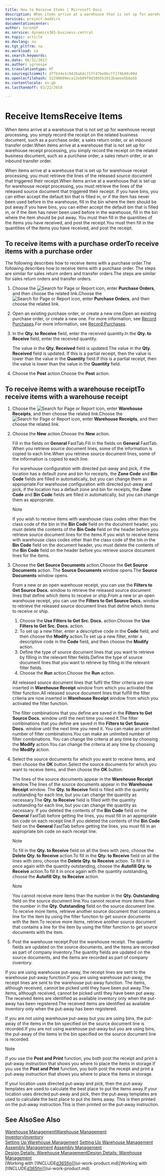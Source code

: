 ```yaml
---
title: How to Receive Items | Microsoft Docs
description: When items arrive at a warehouse that is set up for warehouse receipt processing, you must retrieve the lines of the released source document that triggered their receipt.
services: project-madeira
documentationcenter: 
author: SorenGP
ms.service: dynamics365-business-central
ms.topic: article
ms.devlang: na
ms.tgt_pltfrm: na
ms.workload: na
ms.search.keywords: 
ms.date: 08/31/2017
ms.author: sgroespe
ms.translationtype: HT
ms.sourcegitcommit: d7fb34e1c9428a64c71ff47be8bcff174649c00d
ms.openlocfilehash: 52290609eca12eb09f9d1065b1013baeee5b8a5b
ms.contentlocale: en-gb
ms.lasthandoff: 03/22/2018

---
```

# <a name="receive-items"></a><span data-ttu-id="d4484-103">Receive Items</span><span class="sxs-lookup"><span data-stu-id="d4484-103">Receive Items</span></span>
<span data-ttu-id="d4484-104">When items arrive at a warehouse that is not set up for warehouse receipt processing, you simply record the receipt on the related business document, such as a purchase order, a sales return order, or an inbound transfer order.</span><span class="sxs-lookup"><span data-stu-id="d4484-104">When items arrive at a warehouse that is not set up for warehouse receipt processing, you simply record the receipt on the related business document, such as a purchase order, a sales return order, or an inbound transfer order.</span></span>

<span data-ttu-id="d4484-105">When items arrive at a warehouse that is set up for warehouse receipt processing, you must retrieve the lines of the released source document that triggered their receipt.</span><span class="sxs-lookup"><span data-stu-id="d4484-105">When items arrive at a warehouse that is set up for warehouse receipt processing, you must retrieve the lines of the released source document that triggered their receipt.</span></span> <span data-ttu-id="d4484-106">If you have bins, you can either accept the default bin that is filled in, or if the item has never been used before in the warehouse, fill in the bin where the item should be put away.</span><span class="sxs-lookup"><span data-stu-id="d4484-106">If you have bins, you can either accept the default bin that is filled in, or if the item has never been used before in the warehouse, fill in the bin where the item should be put away.</span></span> <span data-ttu-id="d4484-107">You must then fill in the quantities of the items you have received, and post the receipt.</span><span class="sxs-lookup"><span data-stu-id="d4484-107">You must then fill in the quantities of the items you have received, and post the receipt.</span></span>  

## <a name="to-receive-items-with-a-purchase-order"></a><span data-ttu-id="d4484-108">To receive items with a purchase order</span><span class="sxs-lookup"><span data-stu-id="d4484-108">To receive items with a purchase order</span></span>
<span data-ttu-id="d4484-109">The following describes how to receive items with a purchase order.</span><span class="sxs-lookup"><span data-stu-id="d4484-109">The following describes how to receive items with a purchase order.</span></span> <span data-ttu-id="d4484-110">The steps are similar for sales return orders and transfer orders.</span><span class="sxs-lookup"><span data-stu-id="d4484-110">The steps are similar for sales return orders and transfer orders.</span></span>  
1. <span data-ttu-id="d4484-111">Choose the ![Search for Page or Report](media/ui-search/search_small.png "Search for Page or Report icon") icon, enter **Purchase Orders**, and then choose the related link.</span><span class="sxs-lookup"><span data-stu-id="d4484-111">Choose the ![Search for Page or Report](media/ui-search/search_small.png "Search for Page or Report icon") icon, enter **Purchase Orders**, and then choose the related link.</span></span>
2. <span data-ttu-id="d4484-112">Open an existing purchase order, or create a new one.</span><span class="sxs-lookup"><span data-stu-id="d4484-112">Open an existing purchase order, or create a new one.</span></span> <span data-ttu-id="d4484-113">For more information, see [Record Purchases](purchasing-how-record-purchases.md).</span><span class="sxs-lookup"><span data-stu-id="d4484-113">For more information, see [Record Purchases](purchasing-how-record-purchases.md).</span></span>
3. <span data-ttu-id="d4484-114">In the **Qty. to Receive** field, enter the received quantity.</span><span class="sxs-lookup"><span data-stu-id="d4484-114">In the **Qty. to Receive** field, enter the received quantity.</span></span>

    <span data-ttu-id="d4484-115">The value in the **Qty. Received** field is updated.</span><span class="sxs-lookup"><span data-stu-id="d4484-115">The value in the **Qty. Received** field is updated.</span></span> <span data-ttu-id="d4484-116">If this is a partial receipt, then the value is lower than the value in the **Quantity** field.</span><span class="sxs-lookup"><span data-stu-id="d4484-116">If this is a partial receipt, then the value is lower than the value in the **Quantity** field.</span></span>
4. <span data-ttu-id="d4484-117">Choose the **Post** action.</span><span class="sxs-lookup"><span data-stu-id="d4484-117">Choose the **Post** action.</span></span>

## <a name="to-receive-items-with-a-warehouse-receipt"></a><span data-ttu-id="d4484-118">To receive items with a warehouse receipt</span><span class="sxs-lookup"><span data-stu-id="d4484-118">To receive items with a warehouse receipt</span></span>
1.  <span data-ttu-id="d4484-119">Choose the ![Search for Page or Report](media/ui-search/search_small.png "Search for Page or Report icon") icon, enter **Warehouse Receipts**, and then choose the related link.</span><span class="sxs-lookup"><span data-stu-id="d4484-119">Choose the ![Search for Page or Report](media/ui-search/search_small.png "Search for Page or Report icon") icon, enter **Warehouse Receipts**, and then choose the related link.</span></span>  
2.  <span data-ttu-id="d4484-120">Choose the **New** action.</span><span class="sxs-lookup"><span data-stu-id="d4484-120">Choose the **New** action.</span></span>  

    <span data-ttu-id="d4484-121">Fill in the fields on **General** FastTab.</span><span class="sxs-lookup"><span data-stu-id="d4484-121">Fill in the fields on **General** FastTab.</span></span> <span data-ttu-id="d4484-122">When you retrieve source document lines, some of the information is copied to each line.</span><span class="sxs-lookup"><span data-stu-id="d4484-122">When you retrieve source document lines, some of the information is copied to each line.</span></span>  

    <span data-ttu-id="d4484-123">For warehouse configuration with directed put-away and pick, if the location has a default zone and bin for receipts, the **Zone Code** and **Bin Code** fields are filled in automatically, but you can change them as appropriate.</span><span class="sxs-lookup"><span data-stu-id="d4484-123">For warehouse configuration with directed put-away and pick, if the location has a default zone and bin for receipts, the **Zone Code** and **Bin Code** fields are filled in automatically, but you can change them as appropriate.</span></span>  

    > [!NOTE]  
    >  <span data-ttu-id="d4484-124">If you wish to receive items with warehouse class codes other than the class code of the bin in the **Bin Code** field on the document header, you must delete the contents of the **Bin Code** field on the header before you retrieve source document lines for the items.</span><span class="sxs-lookup"><span data-stu-id="d4484-124">If you wish to receive items with warehouse class codes other than the class code of the bin in the **Bin Code** field on the document header, you must delete the contents of the **Bin Code** field on the header before you retrieve source document lines for the items.</span></span>  
3.  <span data-ttu-id="d4484-125">Choose the **Get Source Documents** action.</span><span class="sxs-lookup"><span data-stu-id="d4484-125">Choose the **Get Source Documents** action.</span></span> <span data-ttu-id="d4484-126">The **Source Documents** window opens.</span><span class="sxs-lookup"><span data-stu-id="d4484-126">The **Source Documents** window opens.</span></span>

    <span data-ttu-id="d4484-127">From a new or an open warehouse receipt, you can use the **Filters to Get Source Docs.** window to retrieve the released source document lines that define which items to receive or ship.</span><span class="sxs-lookup"><span data-stu-id="d4484-127">From a new or an open warehouse receipt, you can use the **Filters to Get Source Docs.** window to retrieve the released source document lines that define which items to receive or ship.</span></span>

    1. <span data-ttu-id="d4484-128">Choose the **Use Filters to Get Src. Docs.** action.</span><span class="sxs-lookup"><span data-stu-id="d4484-128">Choose the **Use Filters to Get Src. Docs.** action.</span></span>  
    2. <span data-ttu-id="d4484-129">To set up a new filter, enter a descriptive code in the **Code** field, and then choose the **Modify** action.</span><span class="sxs-lookup"><span data-stu-id="d4484-129">To set up a new filter, enter a descriptive code in the **Code** field, and then choose the **Modify** action.</span></span>  
    3. <span data-ttu-id="d4484-130">Define the type of source document lines that you want to retrieve by filling in the relevant filter fields.</span><span class="sxs-lookup"><span data-stu-id="d4484-130">Define the type of source document lines that you want to retrieve by filling in the relevant filter fields.</span></span>  
    4. <span data-ttu-id="d4484-131">Choose the **Run** action.</span><span class="sxs-lookup"><span data-stu-id="d4484-131">Choose the **Run** action.</span></span>  

    <span data-ttu-id="d4484-132">All released source document lines that fulfil the filter criteria are now inserted in **Warehouse Receipt** window from which you activated the filter function.</span><span class="sxs-lookup"><span data-stu-id="d4484-132">All released source document lines that fulfill the filter criteria are now inserted in **Warehouse Receipt** window from which you activated the filter function.</span></span>  

    <span data-ttu-id="d4484-133">The filter combinations that you define are saved in the **Filters to Get Source Docs.** window until the next time you need it.</span><span class="sxs-lookup"><span data-stu-id="d4484-133">The filter combinations that you define are saved in the **Filters to Get Source Docs.** window until the next time you need it.</span></span> <span data-ttu-id="d4484-134">You can make an unlimited number of filter combinations.</span><span class="sxs-lookup"><span data-stu-id="d4484-134">You can make an unlimited number of filter combinations.</span></span> <span data-ttu-id="d4484-135">You can change the criteria at any time by choosing the **Modify** action.</span><span class="sxs-lookup"><span data-stu-id="d4484-135">You can change the criteria at any time by choosing the **Modify** action.</span></span>

4.  <span data-ttu-id="d4484-136">Select the source documents for which you want to receive items, and then choose the **OK** button.</span><span class="sxs-lookup"><span data-stu-id="d4484-136">Select the source documents for which you want to receive items, and then choose the **OK** button.</span></span>  

    <span data-ttu-id="d4484-137">The lines of the source documents appear in the **Warehouse Receipt** window.</span><span class="sxs-lookup"><span data-stu-id="d4484-137">The lines of the source documents appear in the **Warehouse Receipt** window.</span></span> <span data-ttu-id="d4484-138">The **Qty. to Receive** field is filled with the quantity outstanding for each line, but you can change the quantity as necessary.</span><span class="sxs-lookup"><span data-stu-id="d4484-138">The **Qty. to Receive** field is filled with the quantity outstanding for each line, but you can change the quantity as necessary.</span></span> <span data-ttu-id="d4484-139">If you deleted the contents of the **Bin Code** field on the **General** FastTab before getting the lines, you must fill in an appropriate bin code on each receipt line.</span><span class="sxs-lookup"><span data-stu-id="d4484-139">If you deleted the contents of the **Bin Code** field on the **General** FastTab before getting the lines, you must fill in an appropriate bin code on each receipt line.</span></span>  

    > [!NOTE]  
    >  <span data-ttu-id="d4484-140">To fill in the **Qty. to Receive** field on all the lines with zero, choose the **Delete Qty. to Receive** action.</span><span class="sxs-lookup"><span data-stu-id="d4484-140">To fill in the **Qty. to Receive** field on all the lines with zero, choose the **Delete Qty. to Receive** action.</span></span> <span data-ttu-id="d4484-141">To fill it in once again with the quantity outstanding, choose the **Autofill Qty. to Receive** action.</span><span class="sxs-lookup"><span data-stu-id="d4484-141">To fill it in once again with the quantity outstanding, choose the **Autofill Qty. to Receive** action.</span></span>  

    > [!NOTE]  
    >  <span data-ttu-id="d4484-142">You cannot receive more items than the number in the **Qty. Outstanding** field on the source document line.</span><span class="sxs-lookup"><span data-stu-id="d4484-142">You cannot receive more items than the number in the **Qty. Outstanding** field on the source document line.</span></span> <span data-ttu-id="d4484-143">To receive more items, retrieve another source document that contains a line for the item by using the filter function to get source documents with the item.</span><span class="sxs-lookup"><span data-stu-id="d4484-143">To receive more items, retrieve another source document that contains a line for the item by using the filter function to get source documents with the item.</span></span>  

5.  <span data-ttu-id="d4484-144">Post the warehouse receipt.</span><span class="sxs-lookup"><span data-stu-id="d4484-144">Post the warehouse receipt.</span></span> <span data-ttu-id="d4484-145">The quantity fields are updated on the source documents, and the items are recorded as part of company inventory.</span><span class="sxs-lookup"><span data-stu-id="d4484-145">The quantity fields are updated on the source documents, and the items are recorded as part of company inventory.</span></span>  

<span data-ttu-id="d4484-146">If you are using warehouse put-away, the receipt lines are sent to the warehouse put-away function.</span><span class="sxs-lookup"><span data-stu-id="d4484-146">If you are using warehouse put-away, the receipt lines are sent to the warehouse put-away function.</span></span> <span data-ttu-id="d4484-147">The items, although received, cannot be picked until they have been put away.</span><span class="sxs-lookup"><span data-stu-id="d4484-147">The items, although received, cannot be picked until they have been put away.</span></span> <span data-ttu-id="d4484-148">The received items are identified as available inventory only when the put-away has been registered.</span><span class="sxs-lookup"><span data-stu-id="d4484-148">The received items are identified as available inventory only when the put-away has been registered.</span></span>  

<span data-ttu-id="d4484-149">If you are not using warehouse put-away but you are using bins, the put-away of the items in the bin specified on the source document line is recorded.</span><span class="sxs-lookup"><span data-stu-id="d4484-149">If you are not using warehouse put-away but you are using bins, the put-away of the items in the bin specified on the source document line is recorded.</span></span>  

> [!NOTE]  
>  <span data-ttu-id="d4484-150">If you use the **Post and Print** function, you both post the receipt and print a put-away instruction that shows you where to place the items in storage.</span><span class="sxs-lookup"><span data-stu-id="d4484-150">If you use the **Post and Print** function, you both post the receipt and print a put-away instruction that shows you where to place the items in storage.</span></span>  
>   
>  <span data-ttu-id="d4484-151">If your location uses directed put-away and pick, then the put-away templates are used to calculate the best place to put the items away.</span><span class="sxs-lookup"><span data-stu-id="d4484-151">If your location uses directed put-away and pick, then the put-away templates are used to calculate the best place to put the items away.</span></span> <span data-ttu-id="d4484-152">This is then printed on the put-away instruction.</span><span class="sxs-lookup"><span data-stu-id="d4484-152">This is then printed on the put-away instruction.</span></span>  

## <a name="see-also"></a><span data-ttu-id="d4484-153">See Also</span><span class="sxs-lookup"><span data-stu-id="d4484-153">See Also</span></span>  
[<span data-ttu-id="d4484-154">Warehouse Management</span><span class="sxs-lookup"><span data-stu-id="d4484-154">Warehouse Management</span></span>](warehouse-manage-warehouse.md)  
[<span data-ttu-id="d4484-155">Inventory</span><span class="sxs-lookup"><span data-stu-id="d4484-155">Inventory</span></span>](inventory-manage-inventory.md)  
<span data-ttu-id="d4484-156">[Setting Up Warehouse Management](warehouse-setup-warehouse.md)   </span><span class="sxs-lookup"><span data-stu-id="d4484-156">[Setting Up Warehouse Management](warehouse-setup-warehouse.md)   </span></span>  
<span data-ttu-id="d4484-157">[Assembly Management](assembly-assemble-items.md)  </span><span class="sxs-lookup"><span data-stu-id="d4484-157">[Assembly Management](assembly-assemble-items.md)  </span></span>  
[<span data-ttu-id="d4484-158">Design Details: Warehouse Management</span><span class="sxs-lookup"><span data-stu-id="d4484-158">Design Details: Warehouse Management</span></span>](design-details-warehouse-management.md)  
<span data-ttu-id="d4484-159">[Working with [!INCLUDE[d365fin](includes/d365fin_md.md)]](ui-work-product.md)</span><span class="sxs-lookup"><span data-stu-id="d4484-159">[Working with [!INCLUDE[d365fin](includes/d365fin_md.md)]](ui-work-product.md)</span></span>

